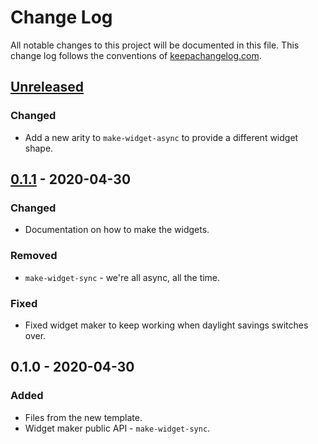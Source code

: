 # Change Log
All notable changes to this project will be documented in this file. This change log follows the conventions of [keepachangelog.com](http://keepachangelog.com/).

## [Unreleased]
### Changed
- Add a new arity to `make-widget-async` to provide a different widget shape.

## [0.1.1] - 2020-04-30
### Changed
- Documentation on how to make the widgets.

### Removed
- `make-widget-sync` - we're all async, all the time.

### Fixed
- Fixed widget maker to keep working when daylight savings switches over.

## 0.1.0 - 2020-04-30
### Added
- Files from the new template.
- Widget maker public API - `make-widget-sync`.

[Unreleased]: https://github.com/your-name/functional/compare/0.1.1...HEAD
[0.1.1]: https://github.com/your-name/functional/compare/0.1.0...0.1.1
